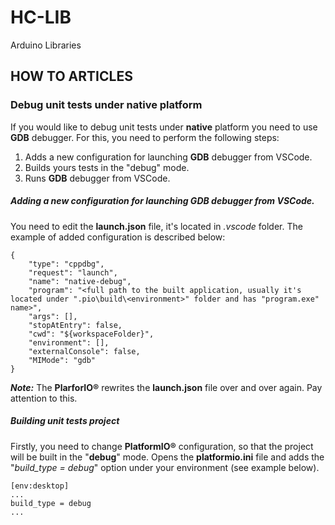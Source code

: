 # HC-LIB
Arduino Libraries

## HOW TO ARTICLES
### Debug unit tests under __native__ platform
If you would like to debug unit tests under __native__ platform you need to use __GDB__ debugger. For this, you need to perform the following steps:
1) Adds a new configuration for launching __GDB__ debugger from VSCode.
2) Builds yours tests in the "debug" mode.
3) Runs __GDB__ debugger from VSCode.
##### Adding a new configuration for launching GDB debugger from VSCode.
You need to edit the __launch.json__ file, it's located in _.vscode_ folder. The example of added configuration is described below:
```
{
    "type": "cppdbg",
    "request": "launch",
    "name": "native-debug",
    "program": "<full path to the built application, usually it's located under ".pio\build\<environment>" folder and has "program.exe" name>",
    "args": [],
    "stopAtEntry": false,
    "cwd": "${workspaceFolder}",
    "environment": [],
    "externalConsole": false,
    "MIMode": "gdb"            
}
```
___Note:___ The __PlarforIO&reg;__ rewrites the __launch.json__ file over and over again. Pay attention to this.

##### Building unit tests project
Firstly, you need to change __PlatformIO&reg;__ configuration, so that the project will be built in the "__debug__" mode. Opens the __platformio.ini__ file and adds the "_build_type = debug_" option under your environment (see example below).
```
[env:desktop]
...
build_type = debug
...
```
